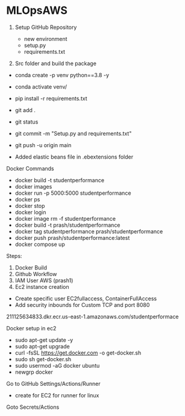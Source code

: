 # MLOpsAWS

1. Setup GitHub Repository
   - new environment
   - setup.py
   - requirements.txt

2. Src folder and build the package

- conda create -p venv python==3.8 -y
- conda activate venv/
- pip install -r requirements.txt
- git add .
- git status
- git commit -m "Setup.py and requirements.txt"
- git push -u origin main

- Added elastic beans file in .ebextensions folder

Docker Commands
- docker build -t studentperformance
- docker images
- docker run -p 5000:5000 studentperformance
- docker ps
- docker stop
- docker login
- docker image rm -f studentperformance
- docker build -t prash/studentperformance
- docker tag studentperformance prash/studentperformance
- docker push prash/studentperformance:latest
- docker compose up

Steps:
1. Docker Build
2. Github Workflow
3. IAM User AWS (prash1)
4. Ec2 instance creation
 - Create specific user EC2fullaccess, ContainerFullAccess
 - Add security inbounds for Custom TCP and port 8080

211125634833.dkr.ecr.us-east-1.amazonaws.com/studentperformace

Docker setup in ec2
- sudo apt-get update -y
- sudo apt-get upgrade
- curl -fsSL https://get.docker.com -o get-docker.sh
- sudo sh get-docker.sh
- sudo usermod -aG docker ubuntu
- newgrp docker

Go to GitHub Settings/Actions/Runner 
- create for EC2 for runner for linux

Goto Secrets/Actions

